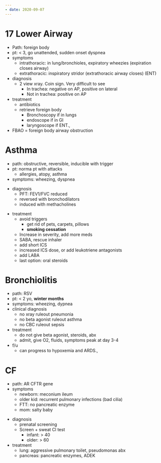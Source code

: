 ```yaml
---
- date: 2020-09-07
---
```


# 17 Lower Airway

<!-- FBAO is, path, pt, symptoms intra and extra, diagnosis in trachea and not, treatment -->

- Path: foreign body
- pt: < 3, go unattended, sudden onset dyspnea
- symptoms
	- intrathoracic: in lung/bronchioles, expiratory wheezies (expiration closes airway)
	- extrathoracic: inspiratory stridor (extrathoracic airway closes) (ENT)
- diagnosis
	- 2 view xray. Coin sign. Very difficult to see
		- In trachea: negative on AP, positive on lateral
		- Not in trachea: positive on AP
- treatment
	- antibiotics
	- retrieve foreign body
		- Bronchoscopy if in lungs
		- endoscope if in GI
		- laryngoscope if ENT.,
- FBAO = foreign body airway obstruction

# Asthma

<!-- ignore.. -->

- path: obstructive, reversible, inducible with trigger
- pt: norma pt with attacks
	- allergies, atopy, asthma
- symptoms: wheezing, dyspnea

<!-- asthma diagnosis.. -->

- diagnosis
	- PFT: FEV1/FVC reduced
	- reversed with bronchodilators
	- induced with methacholines

<!-- asthma treatment overview, avoids.. -->

- treatment
	- avoid triggers
		- get rid of pets, carpets, pillows
		- **smoking cessation**
	- Increase in severity, add more meds
	- SABA, rescue inhaler
	- add short ICS
	- increased ICS dose, or add leukotriene antagonists
	- add LABA
	- last option: oral steroids

# Bronchiolitis

<!-- bronciolitis path, pt, season, symptoms, diagnosis, treatment, complication -->

- path: RSV
- pt: < 2 yo, **winter months**
- symptoms: wheezing, dypnea
- clinical diagnosis
	- no xray ruleout pneumonia
	- no beta agonist ruleout asthma
	- no CBC ruleout sepsis
- treatment
	- do not give beta agonist, steroids, abx
	- admit, give O2, fluids, symptoms peak at day 3-4
- f/u
	- can progress to hypoxemia and ARDS.,

# CF

<!-- ignore.. -->

- path: AR CFTR gene
- symptoms
	- newborn: meconium ileum
	- older kid: recurrent pulmonary infections (bad cilia)
	- FTT: no pancreatic enzyme
	- mom: salty baby

<!-- CF diagnosis and treatment.. -->

- diagnosis
	- prenatal screening
	- Screen + sweat Cl test
		- infant: > 40
		- older: > 60
- treatment
	- lung: aggressive pulmonary toilet, pseudomonas abx
	- pancreas: pancreatic enzymes, ADEK
